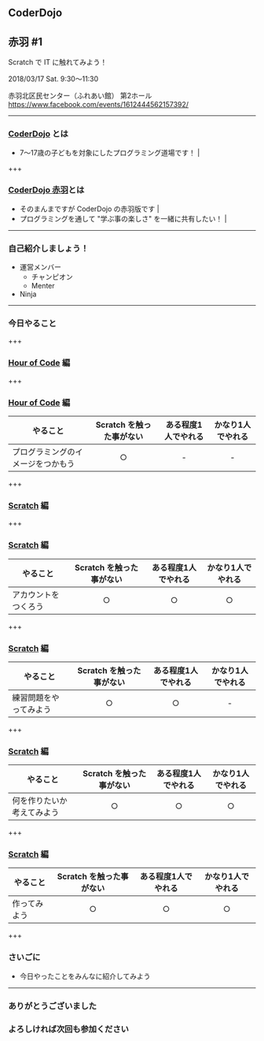 ## CoderDojo
## 赤羽 #1

Scratch で IT に触れてみよう！

2018/03/17 Sat. 9:30〜11:30

赤羽北区民センター（ふれあい館） 第2ホール
https://www.facebook.com/events/1612444562157392/

---

### [CoderDojo](https://coderdojo.jp/) とは

- 7〜17歳の子どもを対象にしたプログラミング道場です！ |

+++

### [CoderDojo 赤羽](https://www.facebook.com/CoderDojoAkabane/)とは

- そのまんまですが CoderDojo の赤羽版です |
- プログラミングを通して "学ぶ事の楽しさ" を一緒に共有したい！ |

---

### 自己紹介しましょう！

- 運営メンバー
    - チャンピオン
    - Menter
- Ninja

---

### 今日やること

+++

### [Hour of Code](https://code.org/) 編

+++

### [Hour of Code](https://code.org/) 編

|やること|Scratch を触った事がない|ある程度1人でやれる|かなり1人でやれる|
|---|:-:|:-:|:-:|
|プログラミングのイメージをつかもう|○|-|-|

+++

### [Scratch](https://scratch.mit.edu/) 編

+++

### [Scratch](https://scratch.mit.edu/) 編

|やること|Scratch を触った事がない|ある程度1人でやれる|かなり1人でやれる|
|---|:-:|:-:|:-:|
|アカウントをつくろう|○|○|○|

+++

### [Scratch](https://scratch.mit.edu/) 編

|やること|Scratch を触った事がない|ある程度1人でやれる|かなり1人でやれる|
|---|:-:|:-:|:-:|
|練習問題をやってみよう|○|○|-|

+++

### [Scratch](https://scratch.mit.edu/) 編

|やること|Scratch を触った事がない|ある程度1人でやれる|かなり1人でやれる|
|---|:-:|:-:|:-:|
|何を作りたいか考えてみよう|○|○|○|

+++

### [Scratch](https://scratch.mit.edu/) 編

|やること|Scratch を触った事がない|ある程度1人でやれる|かなり1人でやれる|
|---|:-:|:-:|:-:|
|作ってみよう|○|○|○|

+++

### さいごに

- 今日やったことをみんなに紹介してみよう

---

### ありがとうございました
### よろしければ次回も参加ください
